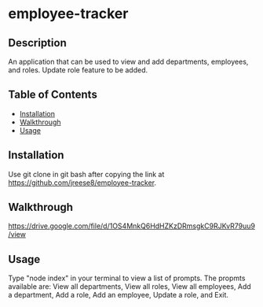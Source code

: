 # employee-tracker

## Description
  An application that can be used to view and add departments, employees, and roles. Update role feature to be added.

 ## Table of Contents

  - [Installation](#installation)
  - [Walkthrough](#Walkthrough)
  - [Usage](#usage)
  

  ## Installation
  Use git clone in git bash after copying the link at https://github.com/jreese8/employee-tracker.


  ## Walkthrough
  https://drive.google.com/file/d/1OS4MnkQ6HdHZKzDRmsgkC9RJKvR79uu9/view

  
  ## Usage
  Type "node index" in your terminal to view a list of prompts. The propmts available are: View all departments, View all roles, View all employees, Add a department, Add a role, Add an employee, Update a role, and Exit.